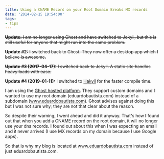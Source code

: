 ```yaml
---
title: Using a CNAME Record on your Root Domain Breaks MX records
date: '2014-02-15 19:54:00'
tags:
- tips
---
```


~~**Update:** I am no longer using Ghost and have switched to Jekyll, but this is still useful for anyone that might run into the same problem.~~

~~**Update #2:** I switched back to Ghost.  They now offer a desktop app which I believe is awesome.~~

~~**Update #3 (2017-04-17):** I switched back to Jekyll.  A static site handles heavy loads with ease.~~

**Update #4 (2019-01-11):** I switched to [Hakyll](https://jaspervdj.be/hakyll/) for the faster compile time.

I am using the [Ghost hosted platform](https://ghost.org/pricing/).  They support custom domains and I wanted to use my root domain (eduardobautista.com) instead of a subdomain (www.eduardobautista.com).  Ghost advises against doing this but I was not sure why; they are not that clear about the reason.

So despite their warning, I went ahead and did it anyway.  That's how I found out that when you add a CNAME record on the root domain, it will no longer use your dns records.  I found out about this when I was expecting an email and it never arrived (I use MX records on my domain because I use Google apps).

So that is why my blog is located at www.eduardobautista.com instead of just eduardobautista.com.
